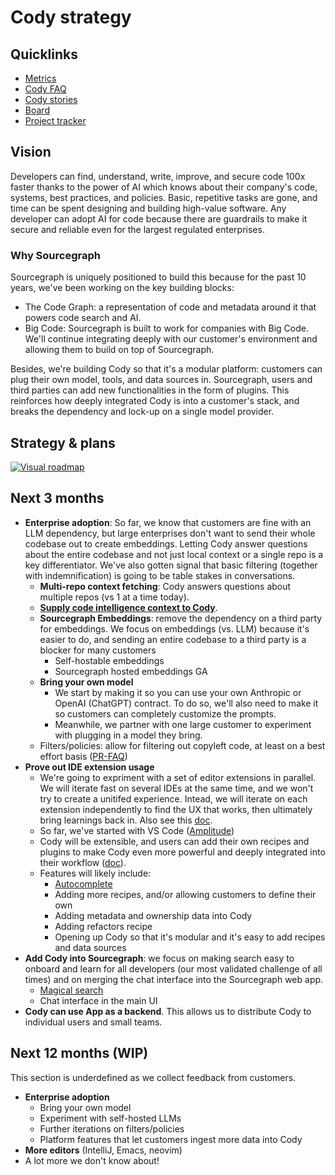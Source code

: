 # Cody strategy

## Quicklinks

- [Metrics](https://analytics.amplitude.com/sourcegraph/dashboard/4n7yl67)
- [Cody FAQ](../../../departments/engineering/teams/cody/about-cody-faq.md)
- [Cody stories](https://docs.google.com/document/d/1LD6t01TdxPT1LSbzmS2FN_a8tifhBiUOn9YpzJKORWo)
- [Board](https://github.com/orgs/sourcegraph/projects/331)
- [Project tracker](https://github.com/orgs/sourcegraph/projects/302/views/18?filterQuery=type%3ACody)

## Vision

Developers can find, understand, write, improve, and secure code 100x faster thanks to the power of AI which knows about their company's code, systems, best practices, and policies. Basic, repetitive tasks are gone, and time can be spent designing and building high-value software. Any developer can adopt AI for code because there are guardrails to make it secure and reliable even for the largest regulated enterprises.

### Why Sourcegraph

Sourcegraph is uniquely positioned to build this because for the past 10 years, we've been working on the key building blocks:

- The Code Graph: a representation of code and metadata around it that powers code search and AI.
- Big Code: Sourcegraph is built to work for companies with Big Code. We'll continue integrating deeply with our customer's environment and allowing them to build on top of Sourcegraph.

Besides, we're building Cody so that it's a modular platform: customers can plug their own model, tools, and data sources in. Sourcegraph, users and third parties can add new functionalities in the form of plugins. This reinforces how deeply integrated Cody is into a customer's stack, and breaks the dependency and lock-up on a single model provider.

## Strategy & plans

[![Visual roadmap](https://mermaid.ink/img/pako:eNp1U9tu00AQ_ZVhn0BKgy9J7PqtbVIU1ESBABLIL4t3nKy0N63X1G6Uf2edUiVdwE_2zJkzM2eOD6TSDElBHJcouMJSwZ_HcScQPmvKJDXncIOV41rBpwTuvydRMjmnANb4CDVS11psissEwE3rdKWlEegQgtxGtDuumjD8oaWWWcpFA-_hnguHtoHVt02Iu9OsB65gq1tb4c5Ss4evyxB1oxhIbfHNZfhOK4ed80O7as_VLqjZVtSLsgupVq1w_Mqi0VAFBCF0IX8iYz7RQGsY9btTL4Skjntq0f9jFfSrOBQvzJf5ORqhe4nKhXOiqK_2unHIAM8dA9TDwwqM1V1_Di_nC2haY7QNKZfDEIJ_hLfYGbR86ErFu5BzjfoXlwHob7esg002girlhw2bMv6szUml_9nlwhdB5tYOJ-i9D0A_Kn9u5oUMMF9u568ssOi8qKe64pWOg1q1tid3lYqMiEQrKWf-ZzkM9SVxe5RYksK_MqypN0VJSnX00GH6ba8qUjjb4og8n37OqTenJEVNReOjhqofWssXkP8kxYF0pEjS8SRJkzSK0kk2yaIoG5GeFHF8Pc6meZ7NZnE8S5JpfhyRpxNDNM6nUT6ZptezaZxnUZYefwONjxbJ?type=png)](https://mermaid.live/edit#pako:eNp1U9tu00AQ_ZVhn0BKgy9J7PqtbVIU1ESBABLIL4t3nKy0N63X1G6Uf2edUiVdwE_2zJkzM2eOD6TSDElBHJcouMJSwZ_HcScQPmvKJDXncIOV41rBpwTuvydRMjmnANb4CDVS11psissEwE3rdKWlEegQgtxGtDuumjD8oaWWWcpFA-_hnguHtoHVt02Iu9OsB65gq1tb4c5Ss4evyxB1oxhIbfHNZfhOK4ed80O7as_VLqjZVtSLsgupVq1w_Mqi0VAFBCF0IX8iYz7RQGsY9btTL4Skjntq0f9jFfSrOBQvzJf5ORqhe4nKhXOiqK_2unHIAM8dA9TDwwqM1V1_Di_nC2haY7QNKZfDEIJ_hLfYGbR86ErFu5BzjfoXlwHob7esg002girlhw2bMv6szUml_9nlwhdB5tYOJ-i9D0A_Kn9u5oUMMF9u568ssOi8qKe64pWOg1q1tid3lYqMiEQrKWf-ZzkM9SVxe5RYksK_MqypN0VJSnX00GH6ba8qUjjb4og8n37OqTenJEVNReOjhqofWssXkP8kxYF0pEjS8SRJkzSK0kk2yaIoG5GeFHF8Pc6meZ7NZnE8S5JpfhyRpxNDNM6nUT6ZptezaZxnUZYefwONjxbJ)

## Next 3 months

- **Enterprise adoption**: So far, we know that customers are fine with an LLM dependency, but large enterprises don't want to send their whole codebase out to create embeddings. Letting Cody answer questions about the entire codebase and not just local context or a single repo is a key differentiator. We've also gotten signal that basic filtering (together with indemnification) is going to be table stakes in conversations.
  - **Multi-repo context fetching**: Cody answers questions about multiple repos (vs 1 at a time today).
  - **[Supply code intelligence context to Cody](https://docs.google.com/document/d/1b4nLWa8pc74xC3MmtZjVQhE1nXe_xWyWmwF-aoumeVw/edit)**.
  - **Sourcegraph Embeddings**: remove the dependency on a third party for embeddings. We focus on embeddings (vs. LLM) because it's easier to do, and sending an entire codebase to a third party is a blocker for many customers
    - Self-hostable embeddings
    - Sourcegraph hosted embeddings GA
  - **Bring your own model**
    - We start by making it so you can use your own Anthropic or OpenAI (ChatGPT) contract. To do so, we'll also need to make it so customers can completely customize the prompts.
    - Meanwhile, we partner with one large customer to experiment with plugging in a model they bring.
  - Filters/policies: allow for filtering out copyleft code, at least on a best effort basis ([PR-FAQ](https://docs.google.com/document/d/1c5VG1gCbAE8Vtf3ey7CFL5S1RQgX8l2soPyfkjLS9GM/edit))
- **Prove out IDE extension usage**
  - We're going to expriment with a set of editor extensions in parallel. We will iterate fast on several IDEs at the same time, and we won't try to create a unitifed experience. Intead, we will iterate on each extension independently to find the UX that works, then ultimately bring learnings back in. Also see this [doc](https://docs.google.com/document/d/1szCZ0D1YH3hj5fIYj4SrhomVl7AQKlX4IUkHQcZUmkM#heading=h.v8dqtp19rsmr).
  - So far, we've started with VS Code ([Amplitude](https://analytics.amplitude.com/sourcegraph/dashboard/4n7yl67))
  - Cody will be extensible, and users can add their own recipes and plugins to make Cody even more powerful and deeply integrated into their workflow ([doc](https://docs.google.com/document/d/1TrBbCxpLNxIupeUIb9aOTMNgOyDIgK7Uc7ooP-DGmgg/edit#)).
  - Features will likely include:
    - [Autocomplete](https://docs.google.com/document/d/12eO60kiaGwhjZr1Z3Ny-4GBfHXZJUWHhgu9op0QDOUY)
    - Adding more recipes, and/or allowing customers to define their own
    - Adding metadata and ownership data into Cody
    - Adding refactors recipe
    - Opening up Cody so that it's modular and it's easy to add recipes and data sources
- **Add Cody into Sourcegraph**: we focus on making search easy to onboard and learn for all developers (our most validated challenge of all times) and on merging the chat interface into the Sourcegraph web app.
  - [Magical search](https://docs.google.com/document/d/10RZCwcKz-I0NbdEW9finkvpo2vDGSqZRaOVPMtDmseg/edit#)
  - Chat interface in the main UI
- **Cody can use App as a backend**. This allows us to distribute Cody to individual users and small teams.

## Next 12 months (WIP)

This section is underdefined as we collect feedback from customers.

- **Enterprise adoption**
  - Bring your own model
  - Experiment with self-hosted LLMs
  - Further iterations on filters/policies
  - Platform features that let customers ingest more data into Cody
- **More editors** (IntelliJ, Emacs, neovim)
- A lot more we don't know about!
